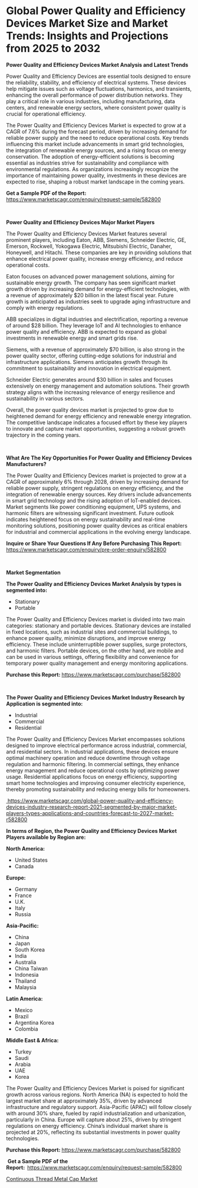 <p><h1>Global Power Quality and Efficiency Devices Market Size and Market Trends: Insights and Projections from 2025 to 2032</h1></p><p><strong>Power Quality and Efficiency Devices Market Analysis and Latest Trends</strong></p>
<p><p>Power Quality and Efficiency Devices are essential tools designed to ensure the reliability, stability, and efficiency of electrical systems. These devices help mitigate issues such as voltage fluctuations, harmonics, and transients, enhancing the overall performance of power distribution networks. They play a critical role in various industries, including manufacturing, data centers, and renewable energy sectors, where consistent power quality is crucial for operational efficiency.</p><p>The Power Quality and Efficiency Devices Market is expected to grow at a CAGR of 7.6% during the forecast period, driven by increasing demand for reliable power supply and the need to reduce operational costs. Key trends influencing this market include advancements in smart grid technologies, the integration of renewable energy sources, and a rising focus on energy conservation. The adoption of energy-efficient solutions is becoming essential as industries strive for sustainability and compliance with environmental regulations. As organizations increasingly recognize the importance of maintaining power quality, investments in these devices are expected to rise, shaping a robust market landscape in the coming years.</p></p>
<p><strong>Get a Sample PDF of the Report:&nbsp;</strong> <a href="https://www.marketscagr.com/enquiry/request-sample/582800?utm_campaign=2566&utm_medium=2&utm_source=Github&utm_content=ia&utm_term=23032025&utm_id=power-quality-and-efficiency-devices">https://www.marketscagr.com/enquiry/request-sample/582800</a></p>
<p>&nbsp;</p>
<p><strong>Power Quality and Efficiency Devices Major Market Players</strong></p>
<p><p>The Power Quality and Efficiency Devices Market features several prominent players, including Eaton, ABB, Siemens, Schneider Electric, GE, Emerson, Rockwell, Yokogawa Electric, Mitsubishi Electric, Danaher, Honeywell, and Hitachi. These companies are key in providing solutions that enhance electrical power quality, increase energy efficiency, and reduce operational costs.</p><p>Eaton focuses on advanced power management solutions, aiming for sustainable energy growth. The company has seen significant market growth driven by increasing demand for energy-efficient technologies, with a revenue of approximately $20 billion in the latest fiscal year. Future growth is anticipated as industries seek to upgrade aging infrastructure and comply with energy regulations.</p><p>ABB specializes in digital industries and electrification, reporting a revenue of around $28 billion. They leverage IoT and AI technologies to enhance power quality and efficiency. ABB is expected to expand as global investments in renewable energy and smart grids rise.</p><p>Siemens, with a revenue of approximately $70 billion, is also strong in the power quality sector, offering cutting-edge solutions for industrial and infrastructure applications. Siemens anticipates growth through its commitment to sustainability and innovation in electrical equipment.</p><p>Schneider Electric generates around $30 billion in sales and focuses extensively on energy management and automation solutions. Their growth strategy aligns with the increasing relevance of energy resilience and sustainability in various sectors.</p><p>Overall, the power quality devices market is projected to grow due to heightened demand for energy efficiency and renewable energy integration. The competitive landscape indicates a focused effort by these key players to innovate and capture market opportunities, suggesting a robust growth trajectory in the coming years.</p></p>
<p>&nbsp;</p>
<p><strong>What Are The Key Opportunities For Power Quality and Efficiency Devices Manufacturers?</strong></p>
<p><p>The Power Quality and Efficiency Devices market is projected to grow at a CAGR of approximately 6% through 2028, driven by increasing demand for reliable power supply, stringent regulations on energy efficiency, and the integration of renewable energy sources. Key drivers include advancements in smart grid technology and the rising adoption of IoT-enabled devices. Market segments like power conditioning equipment, UPS systems, and harmonic filters are witnessing significant investment. Future outlook indicates heightened focus on energy sustainability and real-time monitoring solutions, positioning power quality devices as critical enablers for industrial and commercial applications in the evolving energy landscape.</p></p>
<p><strong>Inquire or Share Your Questions If Any Before Purchasing This Report:</strong> <a href="https://www.marketscagr.com/enquiry/pre-order-enquiry/582800?utm_campaign=2566&utm_medium=2&utm_source=Github&utm_content=ia&utm_term=23032025&utm_id=power-quality-and-efficiency-devices">https://www.marketscagr.com/enquiry/pre-order-enquiry/582800</a></p>
<p>&nbsp;</p>
<p><strong>Market Segmentation</strong></p>
<p><strong>The Power Quality and Efficiency Devices Market Analysis by types is segmented into:</strong></p>
<p><ul><li>Stationary</li><li>Portable</li></ul></p>
<p><p>The Power Quality and Efficiency Devices market is divided into two main categories: stationary and portable devices. Stationary devices are installed in fixed locations, such as industrial sites and commercial buildings, to enhance power quality, minimize disruptions, and improve energy efficiency. These include uninterruptible power supplies, surge protectors, and harmonic filters. Portable devices, on the other hand, are mobile and can be used in various settings, offering flexibility and convenience for temporary power quality management and energy monitoring applications.</p></p>
<p><strong>Purchase this Report:&nbsp;</strong><a href="https://www.marketscagr.com/purchase/582800?utm_campaign=2566&utm_medium=2&utm_source=Github&utm_content=ia&utm_term=23032025&utm_id=power-quality-and-efficiency-devices">https://www.marketscagr.com/purchase/582800</a></p>
<p>&nbsp;</p>
<p><strong>The Power Quality and Efficiency Devices Market Industry Research by Application is segmented into:</strong></p>
<p><ul><li>Industrial</li><li>Commercial</li><li>Residential</li></ul></p>
<p><p>The Power Quality and Efficiency Devices Market encompasses solutions designed to improve electrical performance across industrial, commercial, and residential sectors. In industrial applications, these devices ensure optimal machinery operation and reduce downtime through voltage regulation and harmonic filtering. In commercial settings, they enhance energy management and reduce operational costs by optimizing power usage. Residential applications focus on energy efficiency, supporting smart home technologies and improving consumer electricity experience, thereby promoting sustainability and reducing energy bills for homeowners.</p></p>
<p><a href="https://www.marketscagr.com/global-power-quality-and-efficiency-devices-industry-research-report-2021-segmented-by-major-market-players-types-applications-and-countries-forecast-to-2027-market-r582800?utm_campaign=2566&utm_medium=2&utm_source=Github&utm_content=ia&utm_term=23032025&utm_id=power-quality-and-efficiency-devices">&nbsp;https://www.marketscagr.com/global-power-quality-and-efficiency-devices-industry-research-report-2021-segmented-by-major-market-players-types-applications-and-countries-forecast-to-2027-market-r582800</a></p>
<p><strong>In terms of Region, the Power Quality and Efficiency Devices Market Players available by Region are:</strong></p>
<p>
    <p> <strong> North America: </strong>
        <ul>
            <li>United States</li>
            <li>Canada</li>
        </ul>
        </p> 
    <p> <strong> Europe: </strong>
        <ul>
            <li>Germany</li>
            <li>France</li>
            <li>U.K.</li>
            <li>Italy</li>
            <li>Russia</li>
        </ul>
        </p> 
    <p> <strong> Asia-Pacific: </strong>
        <ul>
            <li>China</li>
            <li>Japan</li>
            <li>South Korea</li>
            <li>India</li>
            <li>Australia</li>
            <li>China Taiwan</li>
            <li>Indonesia</li>
            <li>Thailand</li>
            <li>Malaysia</li>
        </ul>
        </p> 
    <p> <strong> Latin America: </strong>
        <ul>
            <li>Mexico</li>
            <li>Brazil</li>
            <li>Argentina Korea</li>
            <li>Colombia</li>
        </ul>
        </p> 
    <p> <strong> Middle East & Africa: </strong>
        <ul>
            <li>Turkey</li>
            <li>Saudi</li>
            <li>Arabia</li>
            <li>UAE</li>
            <li>Korea</li>
        </ul>
    </p>
    </p>
<p><p>The Power Quality and Efficiency Devices Market is poised for significant growth across various regions. North America (NA) is expected to hold the largest market share at approximately 35%, driven by advanced infrastructure and regulatory support. Asia-Pacific (APAC) will follow closely with around 30% share, fueled by rapid industrialization and urbanization, particularly in China. Europe will capture about 25%, driven by stringent regulations on energy efficiency. China’s individual market share is projected at 20%, reflecting its substantial investments in power quality technologies.</p></p>
<p><strong>Purchase this Report: </strong><a href="https://www.marketscagr.com/purchase/582800?utm_campaign=2566&utm_medium=2&utm_source=Github&utm_content=ia&utm_term=23032025&utm_id=power-quality-and-efficiency-devices">https://www.marketscagr.com/purchase/582800</a></p>
<p>&nbsp;<strong>Get a Sample PDF of the Report:&nbsp;&nbsp;</strong><a href="https://www.marketscagr.com/enquiry/request-sample/582800?utm_campaign=2566&utm_medium=2&utm_source=Github&utm_content=ia&utm_term=23032025&utm_id=power-quality-and-efficiency-devices">https://www.marketscagr.com/enquiry/request-sample/582800</a></p>
<p><strong></strong></p>
<p><p><a href="https://github.com/curinbucan9/Market-Research-Report-List-1/blob/main/continuous-thread-metal-cap-market.md?utm_campaign=2566&utm_medium=2&utm_source=Github&utm_content=ia&utm_term=23032025&utm_id=power-quality-and-efficiency-devices">Continuous Thread Metal Cap Market</a></p></p>